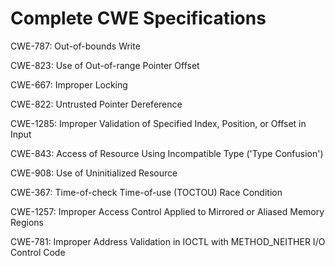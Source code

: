 

# Complete CWE Specifications

CWE-787: Out-of-bounds Write

CWE-823: Use of Out-of-range Pointer Offset

CWE-667: Improper Locking

CWE-822: Untrusted Pointer Dereference

CWE-1285: Improper Validation of Specified Index, Position, or Offset in Input

CWE-843: Access of Resource Using Incompatible Type ('Type Confusion')

CWE-908: Use of Uninitialized Resource

CWE-367: Time-of-check Time-of-use (TOCTOU) Race Condition

CWE-1257: Improper Access Control Applied to Mirrored or Aliased Memory Regions

CWE-781: Improper Address Validation in IOCTL with METHOD_NEITHER I/O Control Code